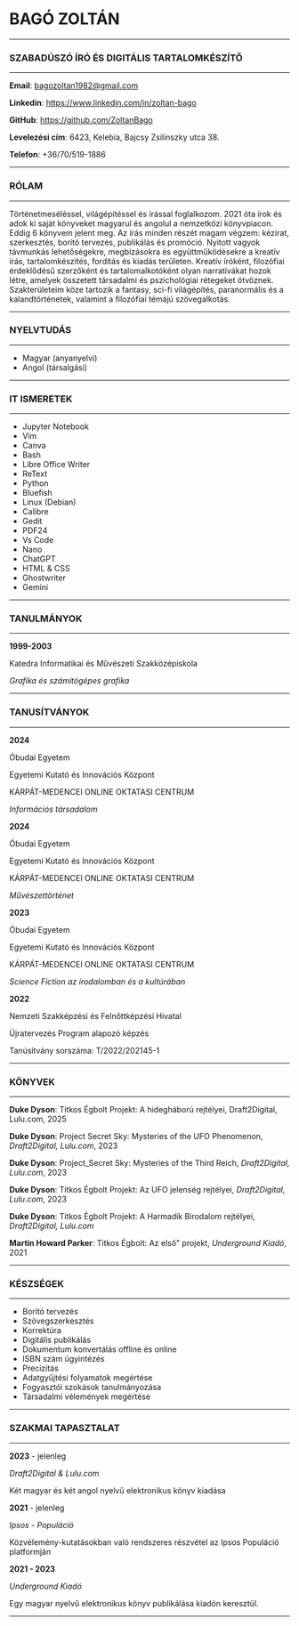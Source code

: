 # BAGÓ ZOLTÁN

---

### SZABADÚSZÓ ÍRÓ ÉS DIGITÁLIS TARTALOMKÉSZÍTŐ

---

**Email**: bagozoltan1982@gmail.com 

**Linkedin**: https://www.linkedin.com/in/zoltan-bago 

**GitHub**: https://github.com/ZoltanBago

**Levelezési cím**: 6423, Kelebia, Bajcsy Zsilinszky utca 38. 

**Telefon**: +36/70/519-1886

---

### RÓLAM

---

Történetmeséléssel, világépítéssel és írással foglalkozom. 2021 óta írok és adok ki saját könyveket magyarul és angolul a nemzetközi könyvpiacon. Eddig 6 könyvem jelent meg. Az írás minden részét magam végzem: kézirat, szerkesztés, borító tervezés, publikálás és promóció. Nyitott vagyok távmunkás lehetőségekre, megbízásokra és együttműködésekre a kreatív írás, tartalomkészítés, fordítás és kiadás területen. Kreatív íróként, filozófiai érdeklődésű szerzőként és tartalomalkotóként olyan narratívákat hozok létre, amelyek összetett társadalmi és pszichológiai rétegeket ötvöznek. Szakterületeim köze tartozik a fantasy, sci-fi világépítés, paranormális és a kalandtörténetek, valamint a filozófiai témájú szövegalkotás.

---

### NYELVTUDÁS

---

- Magyar (anyanyelvi) 
- Angol (társalgási)

---

### IT ISMERETEK

---

- Jupyter Notebook 
- Vim 
- Canva 
- Bash 
- Libre Office Writer 
- ReText 
- Python 
- Bluefish 
- Linux (Debian) 
- Calibre 
- Gedit 
- PDF24 
- Vs Code 
- Nano 
- ChatGPT 
- HTML & CSS
- Ghostwriter 
- Gemini

---

### TANULMÁNYOK

---

**1999-2003**

Katedra Informatikai és Művészeti Szakközépiskola

*Grafika és számítógépes grafika*

---

### TANUSÍTVÁNYOK

---

**2024** 

Óbudai Egyetem 

Egyetemi Kutató és Innovációs Központ 

KÁRPÁT-MEDENCEI ONLINE OKTATASI CENTRUM

*Információs társadalom*

**2024**

Óbudai Egyetem 

Egyetemi Kutató és Innovációs Központ 

KÁRPÁT-MEDENCEI ONLINE OKTATASI CENTRUM

*Művészettörténet*

**2023** 

Óbudai Egyetem 

Egyetemi Kutató és Innovációs Központ 

KÁRPÁT-MEDENCEI ONLINE OKTATASI CENTRUM

*Science Fiction az irodalomban és a kultúrában*

**2022**

Nemzeti Szakképzési és Felnőttképzési Hivatal 

Újratervezés Program alapozó képzés

Tanúsítvány sorszáma: T/2022/202145-1

---

### KÖNYVEK

---

**Duke Dyson**: Titkos Égbolt Projekt: A hidegháború rejtélyei, Draft2Digital, Lulu.com, 2025 

**Duke Dyson**: Project Secret Sky: Mysteries of the UFO Phenomenon, *Draft2Digital, Lulu.com*, 2023

**Duke Dyson**: Project_Secret Sky: Mysteries of the Third Reich, *Draft2Digital, Lulu.com*, 2023 

**Duke Dyson**: Titkos Égbolt Projekt: Az UFO jelenség rejtélyei, *Draft2Digital, Lulu.com*, 2023 

**Duke Dyson**: Titkos Égbolt Projekt: A Harmadik Birodalom rejtélyei, *Draft2Digital, Lulu.com* 

**Martin Howard Parker**: Titkos Égbolt: Az első" projekt, *Underground Kiadó*, 2021

---

### KÉSZSÉGEK

---

- Borító tervezés   
- Szövegszerkesztés   
- Korrektúra   
- Digitális publikálás   
- Dokumentum konvertálás offline és online   
- ISBN szám ügyintézés   
- Precizitás   
- Adatgyűjtési folyamatok megértése   
- Fogyasztói szokások tanulmányozása   
- Társadalmi vélemények megértése

---

### SZAKMAI TAPASZTALAT

---

**2023** - jelenleg 

*Draft2Digital & Lulu.com*

Két magyar és két angol nyelvű elektronikus könyv kiadása

**2021** - jelenleg 

*Ipsos - Populáció*

Közvélemény-kutatásokban való rendszeres részvétel az Ipsos Populáció platformján

**2021 - 2023**
 
*Underground Kiadó*

Egy magyar nyelvű elektronikus könyv publikálása kiadón keresztül.

---
